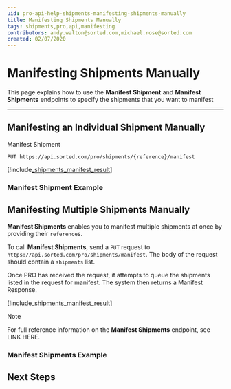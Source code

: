 ```yaml
---
uid: pro-api-help-shipments-manifesting-shipments-manually
title: Manifesting Shipments Manually
tags: shipments,pro,api,manifesting
contributors: andy.walton@sorted.com,michael.rose@sorted.com
created: 02/07/2020
---
```

# Manifesting Shipments Manually

This page explains how to use the **Manifest Shipment** and **Manifest Shipments** endpoints to specify the shipments that you want to manifest

---

## Manifesting an Individual Shipment Manually

Manifest Shipment

`PUT https://api.sorted.com/pro/shipments/{reference}/manifest`

[!include[_shipments_manifest_result](../includes/_shipments_manifest_result.md)]

### Manifest Shipment Example

## Manifesting Multiple Shipments Manually

**Manifest Shipments** enables you to manifest multiple shipments at once by providing their `reference`s.

To call **Manifest Shipments**, send a `PUT` request to `https://api.sorted.com/pro/shipments/manifest`. The body of the request should contain a `shipments` list. 

Once PRO has received the request, it attempts to queue the shipments listed in the request for manifest. The system then returns a Manifest Response.

[!include[_shipments_manifest_result](../includes/_shipments_manifest_result.md)]

> [!NOTE]
>
>  For full reference information on the **Manifest Shipments** endpoint, see LINK HERE. 

### Manifest Shipments Example



## Next Steps